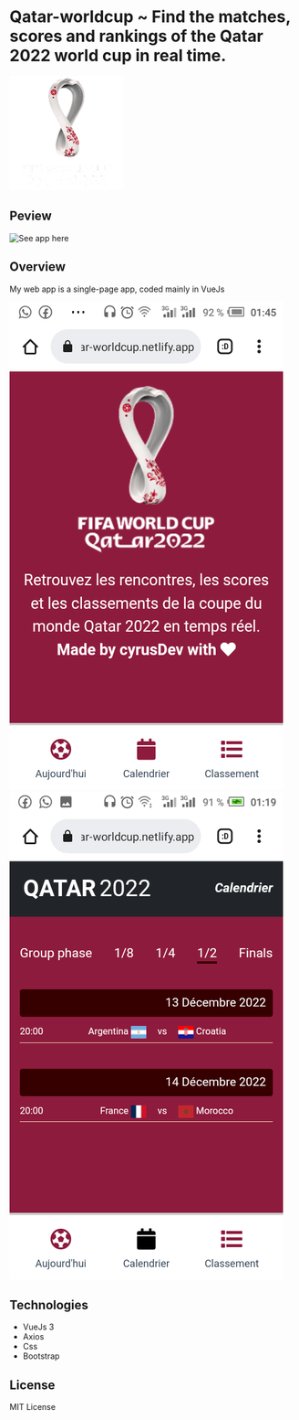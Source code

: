 # Qatar-worldcup ~ Find the matches, scores and rankings of the Qatar 2022 world cup in real time.

![logo](public/img/logo.png)

## Peview
![See app here](qatar-worldcup.netlify.app)

## Overview
My web app is a single-page app, coded mainly in VueJs

![infra](public/img/1.png)
![infra](public/img/4.png)

## Technologies
- VueJs 3
- Axios
- Css
- Bootstrap

## License

MIT License
